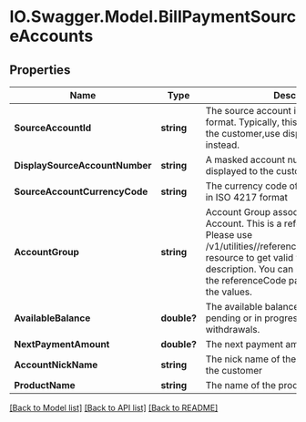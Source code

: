 # IO.Swagger.Model.BillPaymentSourceAccounts
## Properties

Name | Type | Description | Notes
------------ | ------------- | ------------- | -------------
**SourceAccountId** | **string** | The source account identifier in encrypted format. Typically, this is not displayed to the customer,use displayAccountNumber instead. | 
**DisplaySourceAccountNumber** | **string** | A masked account number that can be displayed to the customer. | 
**SourceAccountCurrencyCode** | **string** | The currency code of the source account in ISO 4217 format | 
**AccountGroup** | **string** | Account Group associated with the source Account. This is a reference data field. Please use /v1/utilities//referenceData/{accountGroup} resource to get valid value of this field with description. You can use accountGroup as the referenceCode parameter to retrieve the values. | 
**AvailableBalance** | **double?** | The available balance including any pending or in progress deposits and withdrawals. | [optional] 
**NextPaymentAmount** | **double?** | The next payment amount due. | [optional] 
**AccountNickName** | **string** | The nick name of the account assigned by the customer | [optional] 
**ProductName** | **string** | The name of the product | [optional] 

[[Back to Model list]](../README.md#documentation-for-models) [[Back to API list]](../README.md#documentation-for-api-endpoints) [[Back to README]](../README.md)

